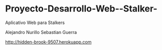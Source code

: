 Proyecto-Desarrollo-Web--Stalker-
=================================

Aplicativo Web para Stalkers

Alejandro Nurillo
Sebastian Guerra

http://hidden-brook-9507.herokuapp.com

